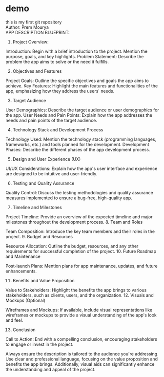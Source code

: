 # demo
this is my first git repository
<br>
Author: Prem Mourya
<br>
APP DESCRIPTION BLUEPRINT:

1. Project Overview: 

Introduction: Begin with a brief introduction to the project. Mention the purpose, goals, and key highlights.
Problem Statement: Describe the problem the app aims to solve or the need it fulfills.

2. Objectives and Features

Project Goals: Outline the specific objectives and goals the app aims to achieve.
Key Features: Highlight the main features and functionalities of the app, emphasizing how they address the users' needs.

3. Target Audience

User Demographics: Describe the target audience or user demographics for the app.
User Needs and Pain Points: Explain how the app addresses the needs and pain points of the target audience.

4. Technology Stack and Development Process

Technology Used: Mention the technology stack (programming languages, frameworks, etc.) and tools planned for the development.
Development Phases: Describe the different phases of the app development process.

5. Design and User Experience (UX)

UI/UX Considerations: Explain how the app's user interface and experience are designed to be intuitive and user-friendly.

6. Testing and Quality Assurance

Quality Control: Discuss the testing methodologies and quality assurance measures implemented to ensure a bug-free, high-quality app.

7. Timeline and Milestones

Project Timeline: Provide an overview of the expected timeline and major milestones throughout the development process.
8. Team and Roles

Team Composition: Introduce the key team members and their roles in the project.
9. Budget and Resources

Resource Allocation: Outline the budget, resources, and any other requirements for successful completion of the project.
10. Future Roadmap and Maintenance

Post-launch Plans: Mention plans for app maintenance, updates, and future enhancements.

11. Benefits and Value Proposition

Value to Stakeholders: Highlight the benefits the app brings to various stakeholders, such as clients, users, and the organization.
12. Visuals and Mockups (Optional)

Wireframes and Mockups: If available, include visual representations like wireframes or mockups to provide a visual understanding of the app's look and feel.

13. Conclusion

Call to Action: End with a compelling conclusion, encouraging stakeholders to engage or invest in the project.


Always ensure the description is tailored to the audience you're addressing. Use clear and professional language, focusing on the value proposition and benefits the app brings. Additionally, visual aids can significantly enhance the understanding and appeal of the project.

